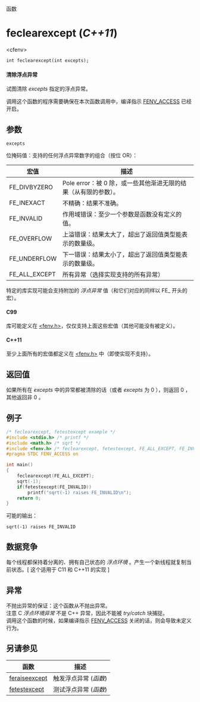函数

# feclearexcept (_C++11_)

\<cfenv\>

`int feclearexcept(int excepts);`

#### 清除浮点异常

试图清除 _excepts_ 指定的浮点异常。

调用这个函数的程序需要确保在本次函数调用中，编译指示 [FENV_ACCESS](FENV_ACCESS.md) 已经开启。


## 参数

`excepts`

位掩码值：支持的任何浮点异常数字的组合（按位 OR）：

宏值          | 描述
------------- | --------------------------------------------------------------
FE_DIVBYZERO  | Pole error：被 0 除，或一些其他渐进无限的结果（从有限的参数）。
FE_INEXACT    | 不精确：结果不准确。
FE_INVALID    | 作用域错误：至少一个参数是函数没有定义的值。
FE_OVERFLOW   | 上溢错误：结果太大了，超出了返回值类型能表示的数量级。
FE_UNDERFLOW  | 下一错误：结果太小了，超出了返回值类型能表示的数量级。
FE_ALL_EXCEPT | 所有异常（选择实现支持的所有异常）

特定的库实现可能会支持附加的 _浮点异常_ 值（和它们对应的同样以 FE_ 开头的宏）。

#### C99

库可能定义在 [\<fenv.h\>](README.md)，仅仅支持上面这些宏值（其他可能没有被定义）。

#### C++11

至少上面所有的宏值都定义在 [\<fenv.h\>](README.md) 中（即使实现不支持）。


## 返回值

如果所有在 _excepts_ 中的异常都被清除的话（或者 _excepts_ 为 0 ），则返回 0 ，其他返回非 0 。


## 例子

```cpp
/* feclearexcept, fetestexcept example */
#include <stdio.h> /* printf */
#include <math.h> /* sqrt */
#include <fenv.h> /* feclearexcept, fetestexcept, FE_ALL_EXCEPT, FE_INVALID */
#pragma STDC FENV_ACCESS on

int main()
{
	feclearexcept(FE_ALL_EXCEPT);
	sqrt(-1);
	if(fetestexcept(FE_INVALID))
		printf("sqrt(-1) raises FE_INVALID\n");
	return 0;
}
```

可能的输出：   
```
sqrt(-1) raises FE_INVALID
```


## 数据竞争

每个线程都保持着分离的、拥有自己状态的 _浮点环境_ 。产生一个新线程就复制当前状态。[ 这个适用于 C11 和 C++11 的实现 ]


## 异常

不抛出异常的保证：这个函数从不抛出异常。  
注意 C _浮点环境异常_ 不是 C++ 异常，因此不能被 _try/catch_ 块捕捉。  
调用这个函数的时候，如果编译指示 [FENV_ACCESS](FENV_ACCESS.md) 关闭的话，则会导致未定义行为。


## 另请参见

函数                              | 描述
--------------------------------- | ---------------------
[feraiseexcept](feraiseexcept.md) | 触发浮点异常 (_函数_)
[fetestexcept](fetestexcept.md)   | 测试浮点异常 (_函数_)

